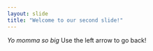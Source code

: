 ```yaml
---
layout: slide
title: "Welcome to our second slide!"
---
```

*Yo momma so big*
Use the left arrow to go back!
